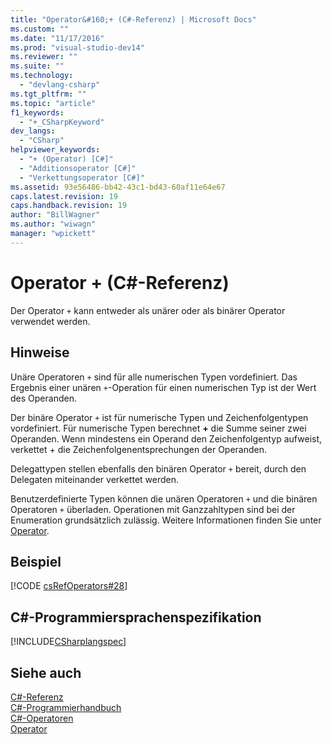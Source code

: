 ```yaml
---
title: "Operator&#160;+ (C#-Referenz) | Microsoft Docs"
ms.custom: ""
ms.date: "11/17/2016"
ms.prod: "visual-studio-dev14"
ms.reviewer: ""
ms.suite: ""
ms.technology: 
  - "devlang-csharp"
ms.tgt_pltfrm: ""
ms.topic: "article"
f1_keywords: 
  - "+_CSharpKeyword"
dev_langs: 
  - "CSharp"
helpviewer_keywords: 
  - "+ (Operator) [C#]"
  - "Additionsoperator [C#]"
  - "Verkettungsoperator [C#]"
ms.assetid: 93e56486-bb42-43c1-bd43-60af11e64e67
caps.latest.revision: 19
caps.handback.revision: 19
author: "BillWagner"
ms.author: "wiwagn"
manager: "wpickett"
---
```

# Operator&#160;+ (C#-Referenz)
Der Operator `+` kann entweder als unärer oder als binärer Operator verwendet werden.  
  
## Hinweise  
 Unäre Operatoren `+` sind für alle numerischen Typen vordefiniert.  Das Ergebnis einer unären `+`\-Operation für einen numerischen Typ ist der Wert des Operanden.  
  
 Der binäre Operator `+` ist für numerische Typen und Zeichenfolgentypen vordefiniert.  Für numerische Typen berechnet **\+** die Summe seiner zwei Operanden.  Wenn mindestens ein Operand den Zeichenfolgentyp aufweist, verkettet \+ die Zeichenfolgenentsprechungen der Operanden.  
  
 Delegattypen stellen ebenfalls den binären Operator `+` bereit, durch den Delegaten miteinander verkettet werden.  
  
 Benutzerdefinierte Typen können die unären Operatoren `+` und die binären Operatoren `+` überladen.  Operationen mit Ganzzahltypen sind bei der Enumeration grundsätzlich zulässig.  Weitere Informationen finden Sie unter [Operator](../../../csharp/language-reference/keywords/operator.md).  
  
## Beispiel  
 [!CODE [csRefOperators#28](../CodeSnippet/VS_Snippets_VBCSharp/csrefOperators#28)]  
  
## C\#\-Programmiersprachenspezifikation  
 [!INCLUDE[CSharplangspec](../../../csharp/language-reference/keywords/includes/csharplangspec_md.md)]  
  
## Siehe auch  
 [C\#\-Referenz](../../../csharp/language-reference/index.md)   
 [C\#\-Programmierhandbuch](../../../csharp/programming-guide/index.md)   
 [C\#\-Operatoren](../../../csharp/language-reference/operators/index.md)   
 [Operator](../../../csharp/language-reference/keywords/operator.md)
